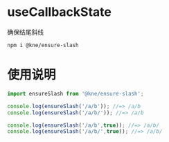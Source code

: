 # useCallbackState
确保结尾斜线

```shell script
npm i @kne/ensure-slash
```

# 使用说明

```js
import ensureSlash from '@kne/ensure-slash';

console.log(ensureSlash('/a/b')); //=> /a/b
console.log(ensureSlash('/a/b/')); //=> /a/b

console.log(ensureSlash('/a/b',true)); //=> /a/b/
console.log(ensureSlash('/a/b/',true)); //=> /a/b/
```
